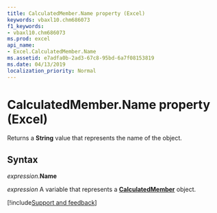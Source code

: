 ```yaml
---
title: CalculatedMember.Name property (Excel)
keywords: vbaxl10.chm686073
f1_keywords:
- vbaxl10.chm686073
ms.prod: excel
api_name:
- Excel.CalculatedMember.Name
ms.assetid: e7adfa0b-2ad3-67c8-95bd-6a7f08153819
ms.date: 04/13/2019
localization_priority: Normal
---
```



# CalculatedMember.Name property (Excel)

Returns a **String** value that represents the name of the object.


## Syntax

_expression_.**Name**

_expression_ A variable that represents a **[CalculatedMember](Excel.CalculatedMember.md)** object.




[!include[Support and feedback](~/includes/feedback-boilerplate.md)]